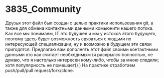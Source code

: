 # 3835_Community
Друзья этот файл был создан с целью практики использования git, а также для обмена контактными данными комьюнити нашего потока.
Как все мы понимаем, IT это будущее и мы у истоков этого будущего, поэтому здесь будет возможность связаться с людьми по интересующей специализации, ну и возможно в будущем эти связи пригодятся.
Предлагаю вам дополнять этот файл своими контактными данными кто как считает необходимым (я раскрылся полностью, не думаю, что я настолько интересен кому-либо, чтобы за мною следили; хотя популярность не помешает)) )
На практике отработаем push/pull/pull request/fork/clone.
